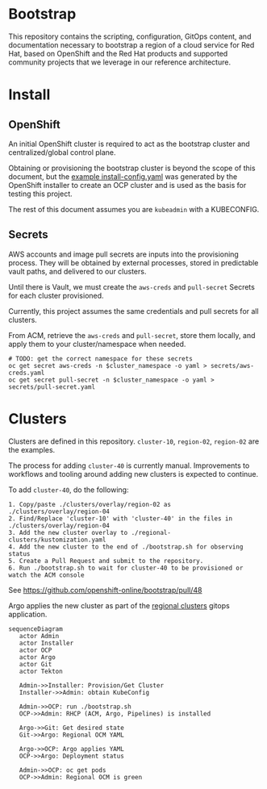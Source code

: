 # Bootstrap

This repository contains the scripting, configuration, GitOps content, and documentation necessary to bootstrap a region of a cloud service for Red Hat, based on OpenShift and the Red Hat products and supported community projects that we leverage in our reference architecture.  

# Install

## OpenShift

An initial OpenShift cluster is required to act as the bootstrap cluster and centralized/global control plane.

Obtaining or provisioning the bootstrap cluster is beyond the scope of this document, but the [example install-config.yaml](./examples/install-config.yaml)
was generated by the OpenShift installer to create an OCP cluster and is used as the basis for testing this project. 

The rest of this document assumes you are `kubeadmin` with a KUBECONFIG.


## Secrets

AWS accounts and image pull secrets are inputs into the provisioning process. They will be obtained by external
processes, stored in predictable vault paths, and delivered to our clusters.

Until there is Vault, we must create the `aws-creds` and `pull-secret` Secrets for each cluster provisioned.

Currently, this project assumes the same credentials and pull secrets for all clusters.

From ACM, retrieve the `aws-creds` and `pull-secret`, store them locally, and apply them to your cluster/namespace when needed.

```
# TODO: get the correct namespace for these secrets
oc get secret aws-creds -n $cluster_namespace -o yaml > secrets/aws-creds.yaml
oc get secret pull-secret -n $cluster_namespace -o yaml > secrets/pull-secret.yaml
```

# Clusters

Clusters are defined in this repository.  `cluster-10`, `region-02`, `region-02` are the examples.

The process for adding `cluster-40` is currently manual. Improvements to workflows and tooling around adding new
clusters is expected to continue.

To add `cluster-40`, do the following:

```
1. Copy/paste ./clusters/overlay/region-02 as ./clusters/overlay/region-04
2. Find/Replace 'cluster-10' with 'cluster-40' in the files in ./clusters/overlay/region-04
3. Add the new cluster overlay to ./regional-clusters/kustomization.yaml
4. Add the new cluster to the end of ./bootstrap.sh for observing status
5. Create a Pull Request and submit to the repository.
6. Run ./bootstrap.sh to wait for cluster-40 to be provisioned or watch the ACM console 
```

See https://github.com/openshift-online/bootstrap/pull/48

Argo applies the new cluster as part of the [regional clusters](./gitops-applications/regional-clusters.application.yaml) gitops application.


```mermaid
sequenceDiagram
   actor Admin
   actor Installer
   actor OCP
   actor Argo
   actor Git
   actor Tekton
   
   Admin->>Installer: Provision/Get Cluster
   Installer->>Admin: obtain KubeConfig
   
   Admin->>OCP: run ./bootstrap.sh
   OCP->>Admin: RHCP (ACM, Argo, Pipelines) is installed
      
   Argo->>Git: Get desired state
   Git->>Argo: Regional OCM YAML
   
   Argo->>OCP: Argo applies YAML
   OCP->>Argo: Deployment status
   
   Admin->>OCP: oc get pods 
   OCP->>Admin: Regional OCM is green 
    
```
